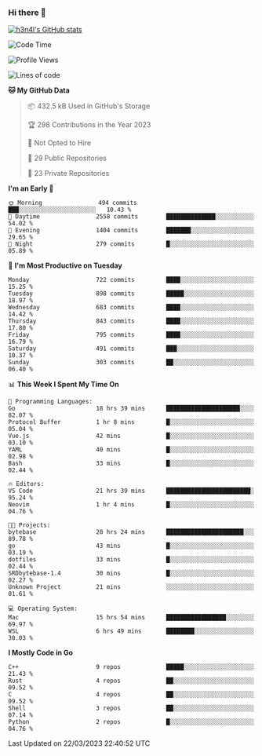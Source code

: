### Hi there 👋

[![h3n4l's GitHub stats](https://github-readme-stats.vercel.app/api?username=h3n4l&count_private=true&show_icons=true&theme=radical)](https://github.com/h3n4l/github-readme-stats)

<!--START_SECTION:waka-->
![Code Time](http://img.shields.io/badge/Code%20Time-1%2C061%20hrs%2019%20mins-blue)

![Profile Views](http://img.shields.io/badge/Profile%20Views-0-blue)

![Lines of code](https://img.shields.io/badge/From%20Hello%20World%20I%27ve%20Written-2.7%20million%20lines%20of%20code-blue)

**🐱 My GitHub Data** 

> 📦 432.5 kB Used in GitHub's Storage 
 > 
> 🏆 298 Contributions in the Year 2023
 > 
> 🚫 Not Opted to Hire
 > 
> 📜 29 Public Repositories 
 > 
> 🔑 23 Private Repositories 
 > 
**I'm an Early 🐤** 

```text
🌞 Morning                494 commits         ███░░░░░░░░░░░░░░░░░░░░░░   10.43 % 
🌆 Daytime                2558 commits        ██████████████░░░░░░░░░░░   54.02 % 
🌃 Evening                1404 commits        ███████░░░░░░░░░░░░░░░░░░   29.65 % 
🌙 Night                  279 commits         █░░░░░░░░░░░░░░░░░░░░░░░░   05.89 % 
```
📅 **I'm Most Productive on Tuesday** 

```text
Monday                   722 commits         ████░░░░░░░░░░░░░░░░░░░░░   15.25 % 
Tuesday                  898 commits         █████░░░░░░░░░░░░░░░░░░░░   18.97 % 
Wednesday                683 commits         ████░░░░░░░░░░░░░░░░░░░░░   14.42 % 
Thursday                 843 commits         ████░░░░░░░░░░░░░░░░░░░░░   17.80 % 
Friday                   795 commits         ████░░░░░░░░░░░░░░░░░░░░░   16.79 % 
Saturday                 491 commits         ███░░░░░░░░░░░░░░░░░░░░░░   10.37 % 
Sunday                   303 commits         ██░░░░░░░░░░░░░░░░░░░░░░░   06.40 % 
```


📊 **This Week I Spent My Time On** 

```text
💬 Programming Languages: 
Go                       18 hrs 39 mins      █████████████████████░░░░   82.07 % 
Protocol Buffer          1 hr 8 mins         █░░░░░░░░░░░░░░░░░░░░░░░░   05.04 % 
Vue.js                   42 mins             █░░░░░░░░░░░░░░░░░░░░░░░░   03.10 % 
YAML                     40 mins             █░░░░░░░░░░░░░░░░░░░░░░░░   02.98 % 
Bash                     33 mins             █░░░░░░░░░░░░░░░░░░░░░░░░   02.44 % 

🔥 Editors: 
VS Code                  21 hrs 39 mins      ████████████████████████░   95.24 % 
Neovim                   1 hr 4 mins         █░░░░░░░░░░░░░░░░░░░░░░░░   04.76 % 

🐱‍💻 Projects: 
bytebase                 20 hrs 24 mins      ██████████████████████░░░   89.78 % 
go                       43 mins             █░░░░░░░░░░░░░░░░░░░░░░░░   03.19 % 
dotfiles                 33 mins             █░░░░░░░░░░░░░░░░░░░░░░░░   02.44 % 
SRDbytebase-1.4          30 mins             █░░░░░░░░░░░░░░░░░░░░░░░░   02.27 % 
Unknown Project          21 mins             ░░░░░░░░░░░░░░░░░░░░░░░░░   01.61 % 

💻 Operating System: 
Mac                      15 hrs 54 mins      █████████████████░░░░░░░░   69.97 % 
WSL                      6 hrs 49 mins       ████████░░░░░░░░░░░░░░░░░   30.03 % 
```

**I Mostly Code in Go** 

```text
C++                      9 repos             █████░░░░░░░░░░░░░░░░░░░░   21.43 % 
Rust                     4 repos             ██░░░░░░░░░░░░░░░░░░░░░░░   09.52 % 
C                        4 repos             ██░░░░░░░░░░░░░░░░░░░░░░░   09.52 % 
Shell                    3 repos             ██░░░░░░░░░░░░░░░░░░░░░░░   07.14 % 
Python                   2 repos             █░░░░░░░░░░░░░░░░░░░░░░░░   04.76 % 
```




 Last Updated on 22/03/2023 22:40:52 UTC
<!--END_SECTION:waka-->


